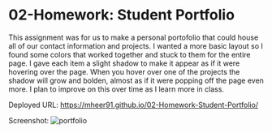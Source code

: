 # 02-Homework: Student Portfolio

This assignment was for us to make a personal portofolio that could house all of our contact information and projects. I wanted a more basic layout so I found some colors that worked together and stuck to them for the entire page. I gave each item a slight shadow to make it appear as if it were hovering over the page. When you hover over one of the projects the shadow will grow and bolden, almost as if it were popping off the page even more. I plan to improve on this over time as I learn more in class. 

Deployed URL: https://mheer91.github.io/02-Homework-Student-Portfolio/


Screenshot: ![portfolio](https://user-images.githubusercontent.com/80427770/122283168-e1eef800-ceb1-11eb-9fae-f8abc02ff062.jpg)
